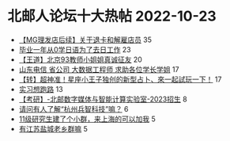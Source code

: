 # 北邮人论坛十大热帖 2022-10-23

- [【MG理发店后续】关于退卡和解雇店员](https://bbs.byr.cn/article/Picture/3331420) 35
- [毕业一年从0学日语为了去日工作](https://bbs.byr.cn/article/Talking/6368418) 23
- [【王道】北京93教师小姐姐真诚征友](https://bbs.byr.cn/article/Friends/2032062) 20
- [山东电信 省公司 大数据工程师 求助各位学长学姐](https://bbs.byr.cn/article/Shandong/423028) 17
- [【转】超神准！星座小王子独创的新型占卜、來一起試玩一下！](https://bbs.byr.cn/article/Constellations/326533) 17
- [实习想跑路](https://bbs.byr.cn/article/WorkLife/1192378) 13
- [【考研】-北邮数字媒体与智能计算实验室-2023招生](https://bbs.byr.cn/article/AimGraduate/1219704) 8
- [请问有人了解“杭州兵智科技”嘛？](https://bbs.byr.cn/article/Job/2173365) 6
- [11级研究生建了个小群，来上海的可以加我](https://bbs.byr.cn/article/BYRatSH/9407) 5
- [有江苏盐城老乡群嘛](https://bbs.byr.cn/article/Jiangsu/114014) 5


